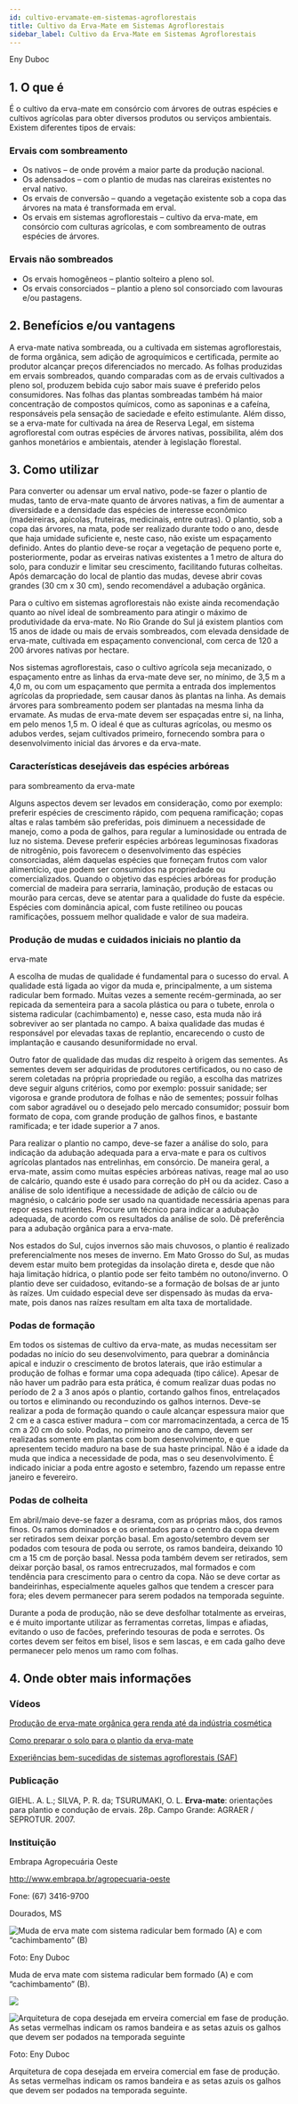 ```yaml
---
id: cultivo-ervamate-em-sistemas-agroflorestais
title: Cultivo da Erva-Mate em Sistemas Agroflorestais
sidebar_label: Cultivo da Erva-Mate em Sistemas Agroflorestais
---
```


<div class="center-textArticle">Eny Duboc</div>

## **1. O que é**

É o cultivo da erva-mate em consórcio com árvores de outras
espécies e cultivos agrícolas para obter diversos produtos ou
serviços ambientais. Existem diferentes tipos de ervais:

### Ervais com sombreamento

- Os nativos – de onde provém a maior parte da produção
  nacional.
- Os adensados – com o plantio de mudas nas clareiras
  existentes no erval nativo.
- Os ervais de conversão – quando a vegetação existente sob a
  copa das árvores na mata é transformada em erval.
- Os ervais em sistemas agroflorestais – cultivo da erva-mate,
  em consórcio com culturas agrícolas, e com sombreamento
  de outras espécies de árvores.

### Ervais não sombreados

- Os ervais homogêneos – plantio solteiro a pleno sol.
- Os ervais consorciados – plantio a pleno sol consorciado com
  lavouras e/ou pastagens.

## **2. Benefícios e/ou vantagens**

A erva-mate nativa sombreada, ou a cultivada em sistemas
agroflorestais, de forma orgânica, sem adição de agroquímicos e
certificada, permite ao produtor alcançar preços diferenciados no
mercado. As folhas produzidas em ervais sombreados, quando
comparadas com as de ervais cultivados a pleno sol, produzem
bebida cujo sabor mais suave é preferido pelos consumidores.
Nas folhas das plantas sombreadas também há maior
concentração de compostos químicos, como as saponinas e a
cafeína, responsáveis pela sensação de saciedade e efeito
estimulante. Além disso, se a erva-mate for cultivada na área de
Reserva Legal, em sistema agroflorestal com outras espécies de
árvores nativas, possibilita, além dos ganhos monetários e
ambientais, atender à legislação florestal.

## **3. Como utilizar**

Para converter ou adensar um erval nativo, pode-se fazer o plantio
de mudas, tanto de erva-mate quanto de árvores nativas, a fim de
aumentar a diversidade e a densidade das espécies de interesse
econômico (madeireiras, apícolas, fruteiras, medicinais, entre
outras). O plantio, sob a copa das árvores, na mata, pode ser
realizado durante todo o ano, desde que haja umidade suficiente e,
neste caso, não existe um espaçamento definido. Antes do plantio
deve-se roçar a vegetação de pequeno porte e, posteriormente,
podar as erveiras nativas existentes a 1 metro de altura do solo,
para conduzir e limitar seu crescimento, facilitando futuras
colheitas. Após demarcação do local de plantio das mudas, devese abrir covas grandes (30 cm x 30 cm), sendo recomendável a
adubação orgânica.

Para o cultivo em sistemas agroflorestais não existe ainda
recomendação quanto ao nível ideal de sombreamento para
atingir o máximo de produtividade da erva-mate. No Rio Grande do
Sul já existem plantios com 15 anos de idade ou mais de ervais
sombreados, com elevada densidade de erva-mate, cultivada em
espaçamento convencional, com cerca de 120 a 200 árvores
nativas por hectare.

Nos sistemas agroflorestais, caso o cultivo agrícola seja
mecanizado, o espaçamento entre as linhas da erva-mate deve
ser, no mínimo, de 3,5 m a 4,0 m, ou com um espaçamento que
permita a entrada dos implementos agrícolas da propriedade,
sem causar danos às plantas na linha. As demais árvores para
sombreamento podem ser plantadas na mesma linha da ervamate. As mudas de erva-mate devem ser espaçadas entre si, na
linha, em pelo menos 1,5 m. O ideal é que as culturas agrícolas,
ou mesmo os adubos verdes, sejam cultivados primeiro,
fornecendo sombra para o desenvolvimento inicial das árvores e
da erva-mate.

### Características desejáveis das espécies arbóreas

para sombreamento da erva-mate

Alguns aspectos devem ser levados em consideração, como por
exemplo: preferir espécies de crescimento rápido, com pequena
ramificação; copas altas e ralas também são preferidas, pois
diminuem a necessidade de manejo, como a poda de galhos,
para regular a luminosidade ou entrada de luz no sistema. Devese preferir espécies arbóreas leguminosas fixadoras de
nitrogênio, pois favorecem o desenvolvimento das espécies
consorciadas, além daquelas espécies que forneçam frutos com
valor alimentício, que podem ser consumidos na propriedade ou
comercializados. Quando o objetivo das espécies arbóreas for
produção comercial de madeira para serraria, laminação,
produção de estacas ou mourão para cercas, deve se atentar
para a qualidade do fuste da espécie. Espécies com dominância
apical, com fuste retilíneo ou poucas ramificações, possuem
melhor qualidade e valor de sua madeira.

### Produção de mudas e cuidados iniciais no plantio da

erva-mate

A escolha de mudas de qualidade é fundamental para o sucesso
do erval. A qualidade está ligada ao vigor da muda e,
principalmente, a um sistema radicular bem formado. Muitas
vezes a semente recém-germinada, ao ser repicada da
sementeira para a sacola plástica ou para o tubete, enrola o
sistema radicular (cachimbamento) e, nesse caso, esta muda
não irá sobreviver ao ser plantada no campo. A baixa qualidade
das mudas é responsável por elevadas taxas de replantio,
encarecendo o custo de implantação e causando desuniformidade no erval.

Outro fator de qualidade das mudas diz respeito à origem das
sementes. As sementes devem ser adquiridas de produtores
certificados, ou no caso de serem coletadas na própria
propriedade ou região, a escolha das matrizes deve seguir
alguns critérios, como por exemplo: possuir sanidade; ser
vigorosa e grande produtora de folhas e não de sementes;
possuir folhas com sabor agradável ou o desejado pelo mercado
consumidor; possuir bom formato de copa, com grande produção
de galhos finos, e bastante ramificada; e ter idade superior a 7
anos.

Para realizar o plantio no campo, deve-se fazer a análise do solo,
para indicação da adubação adequada para a erva-mate e para
os cultivos agrícolas plantados nas entrelinhas, em consórcio. De
maneira geral, a erva-mate, assim como muitas espécies
arbóreas nativas, reage mal ao uso de calcário, quando este é
usado para correção do pH ou da acidez. Caso a análise de solo
identifique a necessidade de adição de cálcio ou de magnésio, o
calcário pode ser usado na quantidade necessária apenas para
repor esses nutrientes. Procure um técnico para indicar a
adubação adequada, de acordo com os resultados da análise de
solo. Dê preferência para a adubação orgânica para a erva-mate.

Nos estados do Sul, cujos invernos são mais chuvosos, o plantio
é realizado preferencialmente nos meses de inverno. Em Mato
Grosso do Sul, as mudas devem estar muito bem protegidas da
insolação direta e, desde que não haja limitação hídrica, o plantio
pode ser feito também no outono/inverno. O plantio deve ser
cuidadoso, evitando-se a formação de bolsas de ar junto às
raízes. Um cuidado especial deve ser dispensado às mudas da
erva-mate, pois danos nas raízes resultam em alta taxa de
mortalidade.

### Podas de formação

Em todos os sistemas de cultivo da erva-mate, as mudas
necessitam ser podadas no início do seu desenvolvimento, para
quebrar a dominância apical e induzir o crescimento de brotos
laterais, que irão estimular a produção de folhas e formar uma
copa adequada (tipo cálice). Apesar de não haver um padrão
para esta prática, é comum realizar duas podas no período de 2 a
3 anos após o plantio, cortando galhos finos, entrelaçados ou
tortos e eliminando ou reconduzindo os galhos internos. Deve-se
realizar a poda de formação quando o caule alcançar espessura
maior que 2 cm e a casca estiver madura – com cor marromacinzentada, a cerca de 15 cm a 20 cm do solo. Podas, no
primeiro ano de campo, devem ser realizadas somente em
plantas com bom desenvolvimento, e que apresentem tecido
maduro na base de sua haste principal. Não é a idade da muda
que indica a necessidade de poda, mas o seu desenvolvimento.
É indicado iniciar a poda entre agosto e setembro, fazendo um
repasse entre janeiro e fevereiro.

### Podas de colheita

Em abril/maio deve-se fazer a desrama, com as próprias mãos,
dos ramos finos. Os ramos dominados e os orientados para o
centro da copa devem ser retirados sem deixar porção basal. Em
agosto/setembro devem ser podados com tesoura de poda ou
serrote, os ramos bandeira, deixando 10 cm a 15 cm de porção
basal. Nessa poda também devem ser retirados, sem deixar
porção basal, os ramos entrecruzados, mal formados e com
tendência para crescimento para o centro da copa. Não se deve
cortar as bandeirinhas, especialmente aqueles galhos que
tendem a crescer para fora; eles devem permanecer para serem
podados na temporada seguinte.

Durante a poda de produção, não se deve desfolhar totalmente
as erveiras, e é muito importante utilizar as ferramentas corretas,
limpas e afiadas, evitando o uso de facões, preferindo tesouras
de poda e serrotes. Os cortes devem ser feitos em bisel, lisos e
sem lascas, e em cada galho deve permanecer pelo menos um
ramo com folhas.

## 4. **Onde obter mais informações**

### Vídeos

[Produção de erva-mate orgânica gera renda até da indústria cosmética](https://bit.ly/2VSjwRV)

[Como preparar o solo para o plantio da erva-mate](https://bit.ly/3by5pln)

[Experiências bem-sucedidas de sistemas agroflorestais (SAF)](https://bit.ly/3bzT0n0)

### Publicação

GIEHL. A. L.; SILVA, P. R. da; TSURUMAKI, O. L. **Erva-mate**:
orientações para plantio e condução de ervais. 28p. Campo
Grande: AGRAER / SEPROTUR. 2007.

### Instituição

Embrapa Agropecuária Oeste

http://www.embrapa.br/agropecuaria-oeste

Fone: (67) 3416-9700

Dourados, MS

![Muda de erva mate com sistema radicular bem formado (A) e com “cachimbamento” (B)](/cartilha/img/docs/15_cultivo_erva_mate/FOTO_01.jpg)

Foto: Eny Duboc

<div className="center-textImage">
Muda de erva mate com sistema radicular bem formado (A)
e com “cachimbamento” (B). 
</div>

![](/cartilha/img/docs/15_cultivo_erva_mate/FOTO_02.jpg)

![Arquitetura de copa desejada em erveira comercial em fase de produção. As setas vermelhas indicam os ramos bandeira e as setas azuis os galhos que devem ser podados na temporada seguinte](/cartilha/img/docs/15_cultivo_erva_mate/FOTO_03.jpg)

Foto: Eny Duboc

<div className="center-textImage">
Arquitetura de copa desejada em erveira comercial em fase de produção.
As setas vermelhas indicam os ramos bandeira e as setas azuis
os galhos que devem ser podados na temporada seguinte.
</div>
